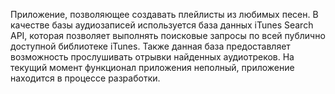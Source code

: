 Приложение, позволяющее создавать плейлисты из любимых песен.
В качестве базы аудиозаписей используется база данных iTunes Search API, которая позволяет выполнять поисковые запросы по всей публично доступной библиотеке iTunes. Также данная база предоставляет возможность прослушивать отрывки найденных аудиотреков.
На текущий момент функционал приложения неполный, приложение находится в процессе разработки.
